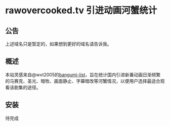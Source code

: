 # rawovercooked.tv 引进动画河蟹统计

## 公告
上述域名只是暂定的，如果想到更好的域名请告诉我。

## 概述
本站灵感来自@wxt2005的[bangumi-list](https://github.com/wxt2005/bangumi-list/)，旨在统计国内引进新番动画日渐频繁的马赛克、圣光、暗牧、画面静止、字幕暗改等河蟹情况，以便用户选择最适合观看该剧集的途径。

## 安装
待完成

